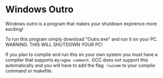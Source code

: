 # Windows Outro
Windows outro is a program that makes your shutdown expirence more exciting!

To run this program simply download "Outro.exe" and run it on your PC. WARNING: THIS WILL SHUTDOWN YOUR PC!

If you plan to compile and run this on your own system you must have a complier that supports `#pragma comment`. GCC does not support this automatically and you will have to add the flag `-lwinmm` to your complie command or makefile. 


